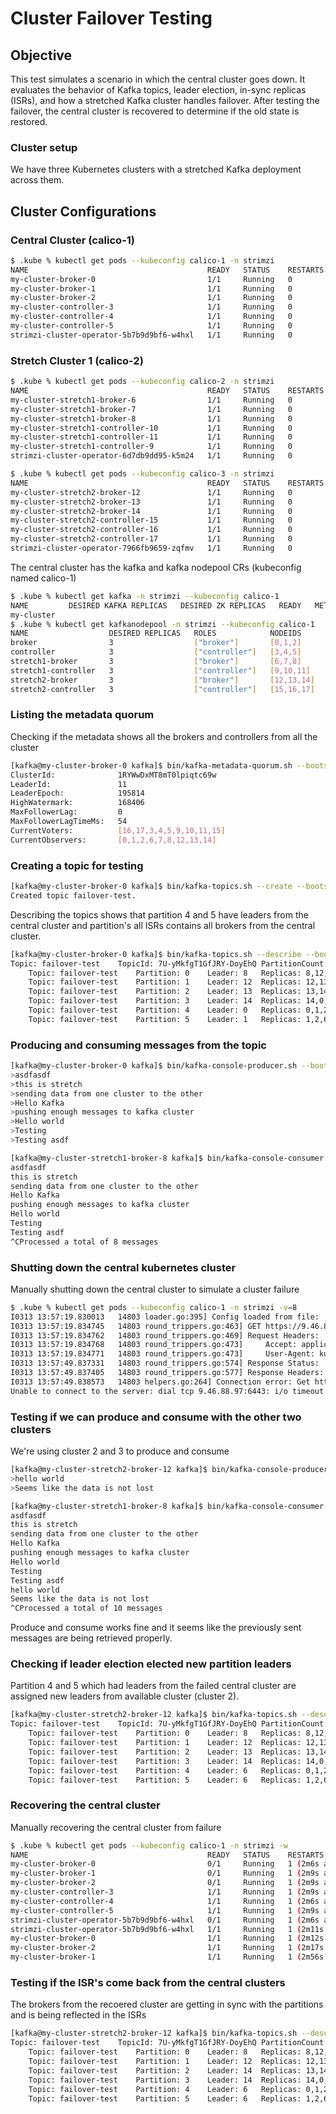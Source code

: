# Cluster Failover Testing
## Objective

This test simulates a scenario in which the central cluster goes down. It evaluates the behavior of Kafka topics, leader election, in-sync replicas (ISRs), and how a stretched Kafka cluster handles failover. After testing the failover, the central cluster is recovered to determine if the old state is restored.

### Cluster setup
We have three Kubernetes clusters with a stretched Kafka deployment across them.
## Cluster Configurations

### Central Cluster (calico-1)
```bash
$ .kube % kubectl get pods --kubeconfig calico-1 -n strimzi
NAME                                        READY   STATUS    RESTARTS   AGE
my-cluster-broker-0                         1/1     Running   0          23h
my-cluster-broker-1                         1/1     Running   0          23h
my-cluster-broker-2                         1/1     Running   0          23h
my-cluster-controller-3                     1/1     Running   0          23h
my-cluster-controller-4                     1/1     Running   0          23h
my-cluster-controller-5                     1/1     Running   0          23h
strimzi-cluster-operator-5b7b9d9bf6-w4hxl   1/1     Running   0          23h
```

### Stretch Cluster 1 (calico-2)

```bash
$ .kube % kubectl get pods --kubeconfig calico-2 -n strimzi
NAME                                        READY   STATUS    RESTARTS   AGE
my-cluster-stretch1-broker-6                1/1     Running   0          23h
my-cluster-stretch1-broker-7                1/1     Running   0          23h
my-cluster-stretch1-broker-8                1/1     Running   0          23h
my-cluster-stretch1-controller-10           1/1     Running   0          23h
my-cluster-stretch1-controller-11           1/1     Running   0          23h
my-cluster-stretch1-controller-9            1/1     Running   0          23h
strimzi-cluster-operator-6d7db9dd95-k5m24   1/1     Running   0          23h
```

```bash
$ .kube % kubectl get pods --kubeconfig calico-3 -n strimzi
NAME                                        READY   STATUS    RESTARTS   AGE
my-cluster-stretch2-broker-12               1/1     Running   0          23h
my-cluster-stretch2-broker-13               1/1     Running   0          23h
my-cluster-stretch2-broker-14               1/1     Running   0          23h
my-cluster-stretch2-controller-15           1/1     Running   0          23h
my-cluster-stretch2-controller-16           1/1     Running   0          23h
my-cluster-stretch2-controller-17           1/1     Running   0          23h
strimzi-cluster-operator-7966fb9659-zqfmv   1/1     Running   0          23h
```

The central cluster has the kafka and kafka nodepool CRs (kubeconfig named calico-1)
```bash
$ .kube % kubectl get kafka -n strimzi --kubeconfig calico-1
NAME         DESIRED KAFKA REPLICAS   DESIRED ZK REPLICAS   READY   METADATA STATE   WARNINGS
my-cluster
$ .kube % kubectl get kafkanodepool -n strimzi --kubeconfig calico-1
NAME                  DESIRED REPLICAS   ROLES            NODEIDS
broker                3                  ["broker"]       [0,1,2]
controller            3                  ["controller"]   [3,4,5]
stretch1-broker       3                  ["broker"]       [6,7,8]
stretch1-controller   3                  ["controller"]   [9,10,11]
stretch2-broker       3                  ["broker"]       [12,13,14]
stretch2-controller   3                  ["controller"]   [15,16,17]
```

### Listing the metadata quorum
Checking if the metadata shows all the brokers and controllers from all the cluster
```bash
[kafka@my-cluster-broker-0 kafka]$ bin/kafka-metadata-quorum.sh --bootstrap-server my-cluster-kafka-bootstrap.strimzi.svc:9092 describe --status
ClusterId:              1RYWwDxMT8mT0lpiqtc69w
LeaderId:               11
LeaderEpoch:            195814
HighWatermark:          168406
MaxFollowerLag:         0
MaxFollowerLagTimeMs:   54
CurrentVoters:          [16,17,3,4,5,9,10,11,15]
CurrentObservers:       [0,1,2,6,7,8,12,13,14]
```

### Creating a topic for testing
```bash
[kafka@my-cluster-broker-0 kafka]$ bin/kafka-topics.sh --create --bootstrap-server my-cluster-kafka-bootstrap.strimzi.svc:9092 --replication-factor 6 --partitions 6 --topic failover-test
Created topic failover-test.
```

Describing the topics shows that partition 4 and 5 have leaders from the central cluster and partition's all ISRs contains all brokers from the central cluster.
```bash
[kafka@my-cluster-broker-0 kafka]$ bin/kafka-topics.sh --describe --bootstrap-server my-cluster-kafka-bootstrap.strimzi.svc:9092 --topic failover-test
Topic: failover-test	TopicId: 7U-yMkfgT1GfJRY-DoyEhQ	PartitionCount: 6	ReplicationFactor: 6	Configs: min.insync.replicas=2
	Topic: failover-test	Partition: 0	Leader: 8	Replicas: 8,12,13,14,0,1	Isr: 8,12,13,14,0,1	Elr: 	LastKnownElr:
	Topic: failover-test	Partition: 1	Leader: 12	Replicas: 12,13,14,0,1,2	Isr: 12,13,14,0,1,2	Elr: 	LastKnownElr:
	Topic: failover-test	Partition: 2	Leader: 13	Replicas: 13,14,0,1,2,6	Isr: 13,14,0,1,2,6	Elr: 	LastKnownElr:
	Topic: failover-test	Partition: 3	Leader: 14	Replicas: 14,0,1,2,6,7	Isr: 14,0,1,2,6,7	Elr: 	LastKnownElr:
	Topic: failover-test	Partition: 4	Leader: 0	Replicas: 0,1,2,6,7,8	Isr: 0,1,2,6,7,8	Elr: 	LastKnownElr:
	Topic: failover-test	Partition: 5	Leader: 1	Replicas: 1,2,6,7,8,12	Isr: 1,2,6,7,8,12	Elr: 	LastKnownElr:
```

### Producing and consuming messages from the topic 
```bash
[kafka@my-cluster-broker-0 kafka]$ bin/kafka-console-producer.sh --bootstrap-server  my-cluster-kafka-bootstrap.strimzi.svc:9092 --topic failover-test
>asdfasdf
>this is stretch
>sending data from one cluster to the other
>Hello Kafka
>pushing enough messages to kafka cluster
>Hello world
>Testing
>Testing asdf
```

```bash
[kafka@my-cluster-stretch1-broker-8 kafka]$ bin/kafka-console-consumer.sh --bootstrap-server  my-cluster-kafka-bootstrap.strimzi.svc:9092 --topic failover-test
asdfasdf
this is stretch
sending data from one cluster to the other
Hello Kafka
pushing enough messages to kafka cluster
Hello world
Testing
Testing asdf
^CProcessed a total of 8 messages
```

### Shutting down the central kubernetes cluster 
Manually shutting down the central cluster to simulate a cluster failure
```bash
$ .kube % kubectl get pods --kubeconfig calico-1 -n strimzi -v=8
I0313 13:57:19.830013   14803 loader.go:395] Config loaded from file:  calico-1
I0313 13:57:19.834745   14803 round_trippers.go:463] GET https://9.46.88.97:6443/api/v1/namespaces/strimzi/pods?limit=500
I0313 13:57:19.834762   14803 round_trippers.go:469] Request Headers:
I0313 13:57:19.834768   14803 round_trippers.go:473]     Accept: application/json;as=Table;v=v1;g=meta.k8s.io,application/json;as=Table;v=v1beta1;g=meta.k8s.io,application/json
I0313 13:57:19.834771   14803 round_trippers.go:473]     User-Agent: kubectl1.31.1/v1.31.1 (darwin/arm64) kubernetes/948afe5
I0313 13:57:49.837331   14803 round_trippers.go:574] Response Status:  in 30002 milliseconds
I0313 13:57:49.837405   14803 round_trippers.go:577] Response Headers:
I0313 13:57:49.838573   14803 helpers.go:264] Connection error: Get https://9.46.88.97:6443/api/v1/namespaces/strimzi/pods?limit=500: dial tcp 9.46.88.97:6443: i/o timeout
Unable to connect to the server: dial tcp 9.46.88.97:6443: i/o timeout
```

### Testing if we can produce and consume with the other two clusters
We're using cluster 2 and 3 to produce and consume
```bash
[kafka@my-cluster-stretch2-broker-12 kafka]$ bin/kafka-console-producer.sh --bootstrap-server  my-cluster-kafka-bootstrap.strimzi.svc:9092 --topic failover-test
>hello world
>Seems like the data is not lost
```

```bash
[kafka@my-cluster-stretch1-broker-8 kafka]$ bin/kafka-console-consumer.sh --bootstrap-server  my-cluster-kafka-bootstrap.strimzi.svc:9092 --topic failover-test --from-beginning
asdfasdf
this is stretch
sending data from one cluster to the other
Hello Kafka
pushing enough messages to kafka cluster
Hello world
Testing
Testing asdf
hello world
Seems like the data is not lost
^CProcessed a total of 10 messages
```
Produce and consume works fine and it seems like the previously sent messages are being retrieved properly.


### Checking if leader election elected new partition leaders
Partition 4 and 5 which had leaders from the failed central cluster are assigned new leaders from available cluster (cluster 2).
```bash
[kafka@my-cluster-stretch2-broker-12 kafka]$ bin/kafka-topics.sh --describe --bootstrap-server my-cluster-kafka-bootstrap.strimzi.svc:9092 --topic failover-test
Topic: failover-test	TopicId: 7U-yMkfgT1GfJRY-DoyEhQ	PartitionCount: 6	ReplicationFactor: 6	Configs: min.insync.replicas=2
	Topic: failover-test	Partition: 0	Leader: 8	Replicas: 8,12,13,14,0,1	Isr: 8,12,14,13	Elr: 	LastKnownElr:
	Topic: failover-test	Partition: 1	Leader: 12	Replicas: 12,13,14,0,1,2	Isr: 12,14,13	Elr: 	LastKnownElr:
	Topic: failover-test	Partition: 2	Leader: 13	Replicas: 13,14,0,1,2,6	Isr: 14,6,13	Elr: 	LastKnownElr:
	Topic: failover-test	Partition: 3	Leader: 14	Replicas: 14,0,1,2,6,7	Isr: 14,6,7	Elr: 	LastKnownElr:
	Topic: failover-test	Partition: 4	Leader: 6	Replicas: 0,1,2,6,7,8	Isr: 6,7,8	Elr: 	LastKnownElr:
	Topic: failover-test	Partition: 5	Leader: 6	Replicas: 1,2,6,7,8,12	Isr: 6,7,8,12	Elr: 	LastKnownElr:
```

### Recovering the central cluster
Manually recovering the central cluster from failure
```bash
$ .kube % kubectl get pods --kubeconfig calico-1 -n strimzi -w
NAME                                        READY   STATUS    RESTARTS       AGE
my-cluster-broker-0                         0/1     Running   1 (2m6s ago)   24h
my-cluster-broker-1                         0/1     Running   1 (2m9s ago)   23h
my-cluster-broker-2                         0/1     Running   1 (2m9s ago)   24h
my-cluster-controller-3                     1/1     Running   1 (2m9s ago)   24h
my-cluster-controller-4                     1/1     Running   1 (2m6s ago)   24h
my-cluster-controller-5                     1/1     Running   1 (2m9s ago)   24h
strimzi-cluster-operator-5b7b9d9bf6-w4hxl   0/1     Running   1 (2m6s ago)   24h
strimzi-cluster-operator-5b7b9d9bf6-w4hxl   1/1     Running   1 (2m11s ago)   24h
my-cluster-broker-0                         1/1     Running   1 (2m12s ago)   24h
my-cluster-broker-2                         1/1     Running   1 (2m17s ago)   24h
my-cluster-broker-1                         1/1     Running   1 (2m56s ago)   23h
```

### Testing if the ISR's come back from the central clusters
The brokers from the recoered cluster are getting in sync with the partitions and is being reflected in the ISRs
```bash
[kafka@my-cluster-stretch2-broker-12 kafka]$ bin/kafka-topics.sh --describe --bootstrap-server my-cluster-kafka-bootstrap.strimzi.svc:9092 --topic failover-test
Topic: failover-test	TopicId: 7U-yMkfgT1GfJRY-DoyEhQ	PartitionCount: 6	ReplicationFactor: 6	Configs: min.insync.replicas=2
	Topic: failover-test	Partition: 0	Leader: 8	Replicas: 8,12,13,14,0,1	Isr: 0,14,13,12,8	Elr: 	LastKnownElr:
	Topic: failover-test	Partition: 1	Leader: 12	Replicas: 12,13,14,0,1,2	Isr: 0,14,13,2,12	Elr: 	LastKnownElr:
	Topic: failover-test	Partition: 2	Leader: 14	Replicas: 13,14,0,1,2,6	Isr: 0,14,6,13,2	Elr: 	LastKnownElr:
	Topic: failover-test	Partition: 3	Leader: 14	Replicas: 14,0,1,2,6,7	Isr: 0,14,6,2,7	Elr: 	LastKnownElr:
	Topic: failover-test	Partition: 4	Leader: 6	Replicas: 0,1,2,6,7,8	Isr: 0,6,2,7,8	Elr: 	LastKnownElr:
	Topic: failover-test	Partition: 5	Leader: 6	Replicas: 1,2,6,7,8,12	Isr: 6,2,12,7,8	Elr: 	LastKnownElr:
```